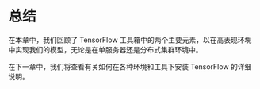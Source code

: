 # 总结

在本章中，我们回顾了 TensorFlow 工具箱中的两个主要元素，以在高表现环境中实现我们的模型，无论是在单服务器还是分布式集群环境中。

在下一章中，我们将查看有关如何在各种环境和工具下安装 TensorFlow 的详细说明。